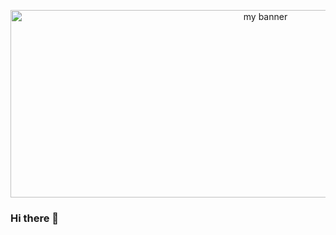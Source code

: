 <p align='center'>

<img width='800' height='300' src='https://user-images.githubusercontent.com/107142458/200063143-db95af68-546d-48eb-86a8-b389176caa24.png' alt='my banner'>

</p>

### Hi there 👋

<!--
**Zarahi93/Zarahi93** is a ✨ _special_ ✨ repository because its `README.md` (this file) appears on your GitHub profile.

Here are some ideas to get you started:

- 🔭 I’m currently working on ...
- 🌱 I’m currently learning ...
- 👯 I’m looking to collaborate on ...
- 🤔 I’m looking for help with ...
- 💬 Ask me about ...
- 📫 How to reach me: ...
- 😄 Pronouns: ...
- ⚡ Fun fact: ...
-->
